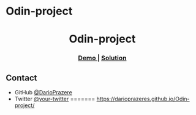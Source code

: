 # Odin-project

<h1 align="center">Odin-project</h1>

<div align="center">
  <h3>
    <a href="https://darioprazeres.github.io/Odin-project/">
      Demo
    </a>
    <span> | </span>
    <a href="https://github.com/DarioPrazeres/Odin-project">
      Solution
    </a>
  </h3>
</div>

## Contact

- GitHub [@DarioPrazere](https://github.com/DarioPrazeres)
- Twitter [@your-twitter](https://twitter.com/dario_prazeres)
=======
https://darioprazeres.github.io/Odin-project/
